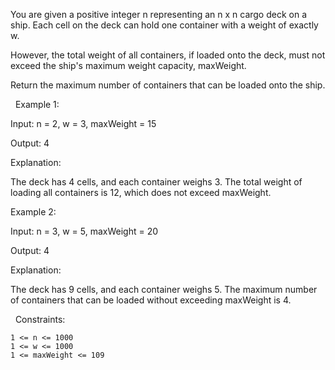 You are given a positive integer n representing an n x n cargo deck on a ship. Each cell on the deck can hold one container with a weight of exactly w.

However, the total weight of all containers, if loaded onto the deck, must not exceed the ship's maximum weight capacity, maxWeight.

Return the maximum number of containers that can be loaded onto the ship.

 
Example 1:


Input: n = 2, w = 3, maxWeight = 15

Output: 4

Explanation: 

The deck has 4 cells, and each container weighs 3. The total weight of loading all containers is 12, which does not exceed maxWeight.


Example 2:


Input: n = 3, w = 5, maxWeight = 20

Output: 4

Explanation: 

The deck has 9 cells, and each container weighs 5. The maximum number of containers that can be loaded without exceeding maxWeight is 4.


 
Constraints:


	1 <= n <= 1000
	1 <= w <= 1000
	1 <= maxWeight <= 109

